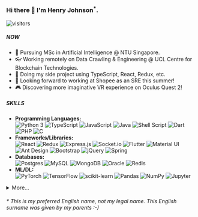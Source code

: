 ### Hi there 👋 I'm Henry Johnson<sup>*</sup>.
<img alt="visitors" src="https://visitor-badge.glitch.me/badge?page_id=GitHubCrabAssProfile"/>

##### NOW

- 📖 Pursuing MSc in Artificial Intelligence @ NTU Singapore.
- 👓 Working remotely on Data Crawling & Engineering @ UCL Centre for Blockchain Technologies.
- 🌱 Doing my side project using TypeScript, React, Redux, etc.
- 🔭 Looking forward to working at Shopee as an SRE this summer!
- 🎮 Discovering more imaginative VR experience on Oculus Quest 2!

##### SKILLS

- **Programming Languages:**  
  <img alt="Python 3" src="https://img.shields.io/badge/Python_3-%2314354C.svg?logo=python&logoColor=white"/>
  <img alt="TypeScript" src="https://img.shields.io/badge/TypeScript-%23007ACC.svg?logo=typescript&logoColor=white"/>
  <img alt="JavaScript" src="https://img.shields.io/badge/JavaScript-%23323330.svg?logo=javascript&logoColor=%23F7DF1E"/>
  <img alt="Java" src="https://img.shields.io/badge/Java-%23ED8B00.svg?logo=java&logoColor=white"/>
  <img alt="Shell Script" src="https://img.shields.io/badge/Shell_Script-%23121011.svg?logo=gnu-bash&logoColor=white"/>
  <img alt="Dart" src="https://img.shields.io/badge/Dart-%230175C2.svg?logo=dart&logoColor=white"/>
  <img alt="PHP" src="https://img.shields.io/badge/PHP-%23777BB4.svg?logo=php&logoColor=white"/>
  <img alt="C" src="https://img.shields.io/badge/C-%2300599C.svg?logo=c&logoColor=white"/>
- **Frameworks/Libraries:**  
  <img alt="React" src="https://img.shields.io/badge/React-%2320232a.svg?logo=react&logoColor=%2361DAFB"/>
  <img alt="Redux" src="https://img.shields.io/badge/Redux-%23593d88.svg?logo=redux&logoColor=white"/>
  <img alt="Express.js" src="https://img.shields.io/badge/Express.js-%23404d59.svg?logo=express&logoColor=white"/>
  <img alt="Socket.io" src="https://img.shields.io/badge/Socket.io-%23010101.svg?logo=socket.io&logoColor=white"/>
  <img alt="Flutter" src="https://img.shields.io/badge/Flutter-%2302569B.svg?logo=Flutter&logoColor=white"/>
  <img alt="Material UI" src="https://img.shields.io/badge/Material_UI-%230081CB.svg?logo=material-ui&logoColor=white"/>
  <img alt="Ant Design" src="https://img.shields.io/badge/Ant_Design-%230170FE?logo=ant-design&logoColor=white"/>
  <img alt="Bootstrap" src="https://img.shields.io/badge/Bootstrap-%23563D7C.svg?logo=bootstrap&logoColor=white"/>
  <img alt="jQuery" src="https://img.shields.io/badge/jQuery-%230769AD.svg?logo=jquery&logoColor=white"/>
  <img alt="Spring" src="https://img.shields.io/badge/Spring-%236DB33F.svg?logo=spring&logoColor=white"/>
- **Databases:**  
  <img alt="Postgres" src="https://img.shields.io/badge/Postgres-%23316192.svg?logo=postgresql&logoColor=white"/>
  <img alt="MySQL" src="https://img.shields.io/badge/MySQL-%2300f.svg?logo=mysql&logoColor=white"/>
  <img alt="MongoDB" src="https://img.shields.io/badge/MongoDB-%234ea94b.svg?logo=mongodb&logoColor=white"/>
  <img alt="Oracle" src="https://img.shields.io/badge/Oracle-%23F00000.svg?logo=oracle&logoColor=white"/>
  <img alt="Redis" src="https://img.shields.io/badge/Redis-%23DC382D.svg?logo=redis&logoColor=white"/>
- **ML/DL:**  
  <img alt="PyTorch" src="https://img.shields.io/badge/PyTorch-%23EE4C2C.svg?logo=PyTorch&logoColor=white"/>
  <img alt="TensorFlow" src="https://img.shields.io/badge/TensorFlow-%23FF6F00.svg?logo=TensorFlow&logoColor=white"/>
  <img alt="scikit-learn" src="https://img.shields.io/badge/scikit--learn-%23F7931E.svg?logo=scikit-learn&logoColor=white"/>
  <img alt="Pandas" src="https://img.shields.io/badge/Pandas-%23150458.svg?logo=pandas&logoColor=white"/>
  <img alt="NumPy" src="https://img.shields.io/badge/NumPy-%23013243.svg?logo=numpy&logoColor=white"/>
  <img alt="Jupyter" src="https://img.shields.io/badge/Jupyter-%23F37626.svg?logo=Jupyter&logoColor=white"/>
<details>
  <summary>More...</summary>

- **IDEs/Editors/VCS:**  
  <img alt="Git" src="https://img.shields.io/badge/Git%20-%23F05033.svg?logo=git&logoColor=white"/>
  <img alt="JetBrains IDE" src="https://img.shields.io/badge/JetBrains_IDE-%23000000.svg?logo=jetbrains&logoColor=white"/>
  <img alt="VSCode" src="https://img.shields.io/badge/VSCode-%23007ACC.svg?logo=visual-studio-code&logoColor=white"/>
  <img alt="Visual Studio" src="https://img.shields.io/badge/Visual_Studio-%235C2D91.svg?logo=visual-studio&logoColor=white"/>
- **Server Softwares:**  
  <img alt="Apache" src="https://img.shields.io/badge/Apache-%23D42029.svg?logo=apache&logoColor=white"/>
  <img alt="Nginx" src="https://img.shields.io/badge/Nginx-%23009639.svg?logo=nginx&logoColor=white"/>
  <img alt="Tomcat" src="https://img.shields.io/badge/Tomcat-%23F8DC75.svg?logo=apache-tomcat&logoColor=black"/>
- **Markup Languages:**  
  <img alt="HTML5" src="https://img.shields.io/badge/HTML5-%23E34F26.svg?logo=html5&logoColor=white"/>
  <img alt="CSS3" src="https://img.shields.io/badge/CSS3-%231572B6.svg?logo=css3&logoColor=white"/>
  <img alt="Pug" src="https://img.shields.io/badge/Pug-%23A86454.svg?logo=pug&logoColor=white"/>
  <img alt="LaTeX" src="https://img.shields.io/badge/LaTeX-%23008080.svg?logo=latex&logoColor=white"/>
  <img alt="Markdown" src="https://img.shields.io/badge/Markdown-%23000000.svg?logo=markdown&logoColor=white"/>
</details>

###### * This is my preferred English name, not my legal name. This English surname was given by my parents :-)
